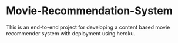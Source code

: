 # Movie-Recommendation-System
This is an end-to-end project for developing a content based movie recommender system with deployment using heroku.

